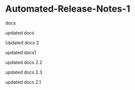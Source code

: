 # Automated-Release-Notes-1
docs

updated docs

Updated docs 2

updated docs1

updated docs 2.2

updated docs 2.3

updated docs 2.1